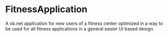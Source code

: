 # FitnessApplication
A vb.net application for new users of a fitness center optimized in a way to be used for all fitness applications in a general easier UI based design.
